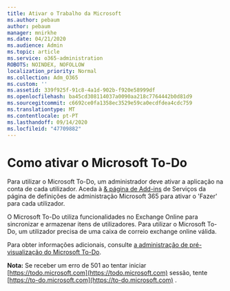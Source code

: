 ```yaml
---
title: Ativar o Trabalho da Microsoft
ms.author: pebaum
author: pebaum
manager: mnirkhe
ms.date: 04/21/2020
ms.audience: Admin
ms.topic: article
ms.service: o365-administration
ROBOTS: NOINDEX, NOFOLLOW
localization_priority: Normal
ms.collection: Adm_O365
ms.custom: ''
ms.assetid: 339f925f-91c8-4a1d-902b-f920e58999df
ms.openlocfilehash: ba45cd308114037a0090aa218c7764442b0d81d9
ms.sourcegitcommit: c6692ce0fa1358ec3529e59ca0ecdfdea4cdc759
ms.translationtype: MT
ms.contentlocale: pt-PT
ms.lasthandoff: 09/14/2020
ms.locfileid: "47709882"
---
```

# <a name="how-to-enable-microsoft-to-do"></a>Como ativar o Microsoft To-Do

Para utilizar o Microsoft To-Do, um administrador deve ativar a aplicação na conta de cada utilizador. Aceda à [ &amp; página de Add-ins](https://portal.office.com/adminportal/home#/Settings/ServicesAndAddIns) de Serviços da página de definições de administração Microsoft 365 para ativar o 'Fazer' para cada utilizador.
  
O Microsoft To-Do utiliza funcionalidades no Exchange Online para sincronizar e armazenar itens de utilizadores. Para utilizar o Microsoft To-Do, um utilizador precisa de uma caixa de correio exchange online válida.
  
Para obter informações adicionais, consulte [a administração de pré-visualização do Microsoft To-Do](https://support.office.com/article/490c1a8c-2333-4952-8125-841afadb9620.aspx).
  
 **Nota:** Se receber um erro de 501 ao tentar iniciar [https://todo.microsoft.com](https://todo.microsoft.com) sessão, tente [https://to-do.microsoft.com](https://to-do.microsoft.com) .
  

